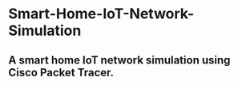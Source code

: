 # Smart-Home-IoT-Network-Simulation
A smart home IoT network simulation using Cisco Packet Tracer.
---
